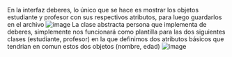 En la interfaz deberes, lo único que se hace es mostrar los objetos estudiante y profesor con sus respectivos atributos, para luego guardarlos en el archivo
![image](https://github.com/user-attachments/assets/e62622ad-f27b-4ec0-85e4-cd091ed96425)
La clase abstracta persona que implementa de deberes, simplemente nos funcionará como plantilla para las dos siguientes clases (estudiante, profesor) en la que definimos dos atributos básicos que tendrian en comun estos dos objetos (nombre, edad)
![image](https://github.com/user-attachments/assets/ad248ab3-a733-4751-92e0-bf01ff8efd18)

